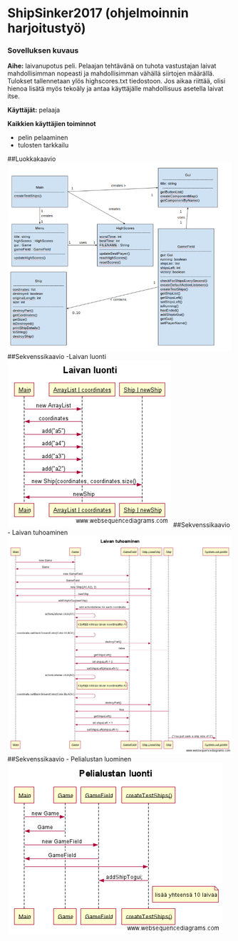# ShipSinker2017 (ohjelmoinnin harjoitustyö)

### Sovelluksen kuvaus
**Aihe:** laivanupotus peli. Pelaajan tehtävänä on tuhota vastustajan laivat mahdollisimman nopeasti ja mahdollisimman vähällä siirtojen määrällä. Tulokset tallennetaan ylös highscores.txt tiedostoon. Jos aikaa riittää, olisi hienoa lisätä myös tekoäly ja antaa käyttäjälle mahdollisuus asetella laivat itse.

**Käyttäjät:** pelaaja

**Kaikkien käyttäjien toiminnot**
- pelin pelaaminen
- tulosten tarkkailu

##Luokkakaavio
![luokkakaavio](/dokumentaatio/kuvat/luokkakaavio5.png)
##Sekvenssikaavio -Laivan luonti
![Laivan luonti](/dokumentaatio/kuvat/sekvenssikaavio/laivanluonti.png)
##Sekvenssikaavio - Laivan tuhoaminen
![Laivan tuhoaminen](/dokumentaatio/kuvat/sekvenssikaavio/laivantuhoaminen.png)
##Sekvenssikaavio - Pelialustan luominen
![Pelialustan luonti](/dokumentaatio/kuvat/sekvenssikaavio/pelialustanluonti.png)
